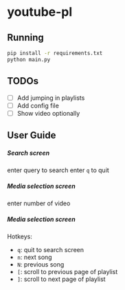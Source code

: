 # youtube-pl

## Running
```sh
pip install -r requirements.txt
python main.py
```

## TODOs
- [ ] Add jumping in playlists
- [ ] Add config file
- [ ] Show video optionally

## User Guide

##### Search screen

enter query to search
enter `q` to quit

##### Media selection screen

enter number of video

##### Media selection screen

Hotkeys:
* `q`: quit to search screen
* `n`: next song
* `N`: previous song
* `[`: scroll to previous page of playlist
* `]`: scroll to next page of playlist

